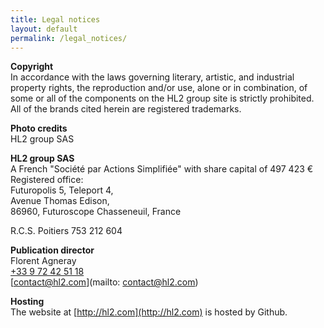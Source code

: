 ```yaml
---
title: Legal notices
layout: default
permalink: /legal_notices/
---
```


**Copyright**  
In accordance with the laws governing literary, artistic, and industrial property rights, the reproduction and/or use, alone or in combination, of some or all of the components on the HL2 group site is strictly prohibited. All of the brands cited herein are registered trademarks.

**Photo credits**  
HL2 group SAS

**HL2 group SAS**  
A French "Société par Actions Simplifiée" with share capital of 497 423 €
Registered office:  
Futuropolis 5, Teleport 4,  
Avenue Thomas Edison,  
86960, Futuroscope Chasseneuil, France

R.C.S. Poitiers 753 212 604

**Publication director**  
Florent Agneray  
[+33 9 72 42 51 18](tel:+33972425118)  
[contact@hl2.com](mailto: contact@hl2.com)  

**Hosting**  
The website at [http://hl2.com](http://hl2.com) is hosted by Github.
